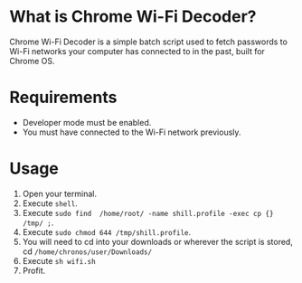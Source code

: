 # What is Chrome Wi-Fi Decoder?
Chrome Wi-Fi Decoder is a simple batch script used to fetch passwords to Wi-Fi networks your computer has connected to in the past, built for Chrome OS.
# Requirements
* Developer mode must be enabled.
* You must have connected to the Wi-Fi network previously.
# Usage
1. Open your terminal.
2. Execute `shell`.
3. Execute `sudo find  /home/root/ -name shill.profile -exec cp {} /tmp/ ;`.
4. Execute `sudo chmod 644 /tmp/shill.profile`.
5. You will need to cd into your downloads or wherever the script is stored, cd `/home/chronos/user/Downloads/`
6. Execute `sh wifi.sh`
6. Profit.
